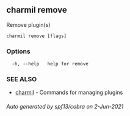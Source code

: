 ## charmil remove

Remove plugin(s)

```
charmil remove [flags]
```

### Options

```
  -h, --help   help for remove
```

### SEE ALSO

* [charmil](charmil.md)	 - Commands for managing plugins

###### Auto generated by spf13/cobra on 2-Jun-2021
